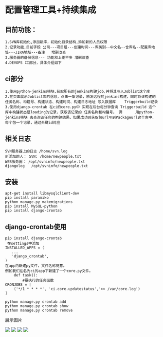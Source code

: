# 配置管理工具+持续集成

## 目前功能：
	1.SVN库初始化,添加新库，初始化目录结构,添加新的人员权限
	2.记录功能,目前字段 公司---项目组---创建时间---库类别--中文名--仓库名--配置库地址---JIRA地址---备注   增删改查
	3.服务器的备份信息--- 功能和上差不多 增删改查
	4.DEVOPS CI部分，具体介绍如下
## ci部分
	1.使用python-jenkins模块,获取所有的jenkins构建job,并将其写入Joblist这个库
	2.在页面展示Joblist库的信息，点击一条记录，触发远程的jenkins构建，同时将该构建的 任务名称、构建号、构建状态、构建时间、构建日志地址 写入数据库	Triggerbuild记录
	3.使用django-crontab 在ci的core.py中 实现在后台每分钟查询 Triggerbuild 这个库中构建状态是loading的记录，获取该记录的 任务名称和构建号， 调		用python-jenkins模块 去查询该任务的构建结果，如果成功则获取包url写到Packageurl这个库中，每个包一个记录，通过外键id对应
		

## 相关日志
	SVN服务器上的日志 /home/svn.log
	新添加的人： SVN: /home/newpeople.txt
	WEB服务器： /opt/svninfo/newpeople.txt
	djangolog   /opt/svninfo/newpeople.txt


## 安装
	apt-get install libmysqlclient-dev
	pip install paramiko
	python manage.py makemigrations
	pip install MySQL-python
	pip install django-crontab
	
## django-crontab使用
	pip install django-crontab
	 在settings中添加 
	INSTALLED_APPS = (
       ...
       'django_crontab',
   	)
   	在app内新建py文件，文件名称随意。
	例如我们在名为ci的app下新建了一个core.py文件。
		def task():
   			#要执行的任务函数
	CRONJOBS = [
    	('*/1 * * * *', 'ci.core.updatestatus','>> /var/core.log')
	]

	python manage.py crontab add
	python manage.py crontab show
	python manage.py crontab remove


展示图片

![](https://github.com/shiminde/svninfo/blob/master/images/QQ%E5%9B%BE%E7%89%8720190329133120.png)
![](https://github.com/shiminde/svninfo/blob/master/images/QQ%E5%9B%BE%E7%89%8720190329133137.png)
![](https://github.com/shiminde/svninfo/blob/master/images/QQ%E5%9B%BE%E7%89%8720190329133256.png)
![](https://github.com/shiminde/svninfo/blob/master/images/QQ%E5%9B%BE%E7%89%8720190329133331.png)
